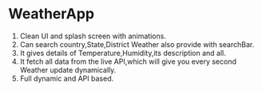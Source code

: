 # WeatherApp
1) Clean UI and splash screen with animations.
2) Can search country,State,District Weather also provide with searchBar.
3) It gives details of Temperature,Humidity,its description and all.
4) It fetch all data from the live API,which will give you every second Weather update dynamically.
5) Full dynamic and API based.
